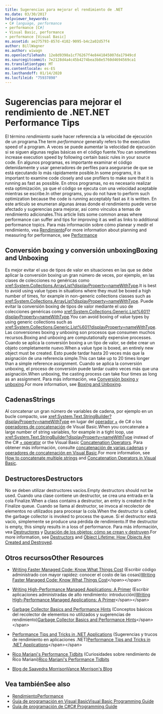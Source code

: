 ```yaml
---
title: Sugerencias para mejorar el rendimiento de .NET
ms.date: 03/30/2017
helpviewer_keywords:
- C# language, performance
- performance [C#]
- Visual Basic, performance
- performance [Visual Basic]
ms.assetid: ae275793-857d-4102-9095-b4c2a02d57f4
author: BillWagner
ms.author: wiwagn
ms.openlocfilehash: 12e8d9398a1cf76267f4e8441845007da17949cd
ms.sourcegitcommit: 7e2128d4a4c45b4274bea3b8e5760d4694569ca1
ms.translationtype: MT
ms.contentlocale: es-ES
ms.lasthandoff: 01/14/2020
ms.locfileid: "75937898"
---
```

# <a name="net-performance-tips"></a><span data-ttu-id="90c4e-102">Sugerencias para mejorar el rendimiento de .NET</span><span class="sxs-lookup"><span data-stu-id="90c4e-102">.NET Performance Tips</span></span>
<span data-ttu-id="90c4e-103">El término *rendimiento* suele hacer referencia a la velocidad de ejecución de un programa.</span><span class="sxs-lookup"><span data-stu-id="90c4e-103">The term *performance* generally refers to the execution speed of a program.</span></span> <span data-ttu-id="90c4e-104">A veces se puede aumentar la velocidad de ejecución si se siguen algunas reglas básicas en el código fuente.</span><span class="sxs-lookup"><span data-stu-id="90c4e-104">You can sometimes increase execution speed by following certain basic rules in your source code.</span></span> <span data-ttu-id="90c4e-105">En algunos programas, es importante examinar el código detenidamente y usar generadores de perfiles para asegurarse de que se está ejecutando lo más rápidamente posible.</span><span class="sxs-lookup"><span data-stu-id="90c4e-105">In some programs, it is important to examine code closely and use profilers to make sure that it is running as fast as possible.</span></span> <span data-ttu-id="90c4e-106">En otros programas, no es necesario realizar esta optimización, ya que el código se ejecuta con una velocidad aceptable mientras se escribe.</span><span class="sxs-lookup"><span data-stu-id="90c4e-106">In other programs, you do not have to perform such optimization because the code is running acceptably fast as it is written.</span></span> <span data-ttu-id="90c4e-107">En este artículo se enumeran algunas áreas donde el rendimiento puede verse afectado y sugerencias para mejorar, así como vínculos a temas de rendimiento adicionales.</span><span class="sxs-lookup"><span data-stu-id="90c4e-107">This article lists some common areas where performance can suffer and tips for improving it as well as links to additional performance topics.</span></span> <span data-ttu-id="90c4e-108">Para más información sobre cómo planear y medir el rendimiento, vea [Rendimiento](index.md)</span><span class="sxs-lookup"><span data-stu-id="90c4e-108">For more information about planning and measuring for performance, see [Performance](index.md)</span></span>  
  
## <a name="boxing-and-unboxing"></a><span data-ttu-id="90c4e-109">Conversión boxing y conversión unboxing</span><span class="sxs-lookup"><span data-stu-id="90c4e-109">Boxing and Unboxing</span></span>  
 <span data-ttu-id="90c4e-110">Es mejor evitar el uso de tipos de valor en situaciones en las que se debe aplicar la conversión boxing un gran número de veces, por ejemplo, en las clases de colecciones no genéricas como <xref:System.Collections.ArrayList?displayProperty=nameWithType>.</span><span class="sxs-lookup"><span data-stu-id="90c4e-110">It is best to avoid using value types in situations where they must be boxed a high number of times, for example in non-generic collections classes such as <xref:System.Collections.ArrayList?displayProperty=nameWithType>.</span></span> <span data-ttu-id="90c4e-111">Puede evitar la conversión boxing de tipos de valor mediante el uso de colecciones genéricas como <xref:System.Collections.Generic.List%601?displayProperty=nameWithType>.</span><span class="sxs-lookup"><span data-stu-id="90c4e-111">You can avoid boxing of value types by using generic collections such as <xref:System.Collections.Generic.List%601?displayProperty=nameWithType>.</span></span> <span data-ttu-id="90c4e-112">Las conversiones boxing y unboxing son procesos que consumen muchos recursos.</span><span class="sxs-lookup"><span data-stu-id="90c4e-112">Boxing and unboxing are computationally expensive processes.</span></span> <span data-ttu-id="90c4e-113">Cuando se aplica la conversión boxing a un tipo de valor, se debe crear un objeto completamente nuevo.</span><span class="sxs-lookup"><span data-stu-id="90c4e-113">When a value type is boxed, an entirely new object must be created.</span></span> <span data-ttu-id="90c4e-114">Esto puede tardar hasta 20 veces más que la asignación de una referencia simple.</span><span class="sxs-lookup"><span data-stu-id="90c4e-114">This can take up to 20 times longer than a simple reference assignment.</span></span> <span data-ttu-id="90c4e-115">Cuando se aplica la conversión unboxing, el proceso de conversión puede tardar cuatro veces más que una asignación.</span><span class="sxs-lookup"><span data-stu-id="90c4e-115">When unboxing, the casting process can take four times as long as an assignment.</span></span> <span data-ttu-id="90c4e-116">Para más información, vea [Conversión boxing y unboxing](../../csharp/programming-guide/types/boxing-and-unboxing.md).</span><span class="sxs-lookup"><span data-stu-id="90c4e-116">For more information, see [Boxing and Unboxing](../../csharp/programming-guide/types/boxing-and-unboxing.md).</span></span>  
  
## <a name="strings"></a><span data-ttu-id="90c4e-117">Cadenas</span><span class="sxs-lookup"><span data-stu-id="90c4e-117">Strings</span></span>  
 <span data-ttu-id="90c4e-118">Al concatenar un gran número de variables de cadena, por ejemplo en un bucle compacto, use <xref:System.Text.StringBuilder?displayProperty=nameWithType> en lugar del [operador +](../../csharp/language-reference/operators/addition-operator.md) de C# o los [operadores de concatenación](../../visual-basic/language-reference/operators/concatenation-operators.md) de Visual Basic.</span><span class="sxs-lookup"><span data-stu-id="90c4e-118">When you concatenate a large number of string variables, for example in a tight loop, use <xref:System.Text.StringBuilder?displayProperty=nameWithType> instead of the C# [+ operator](../../csharp/language-reference/operators/addition-operator.md) or the Visual Basic [Concatenation Operators](../../visual-basic/language-reference/operators/concatenation-operators.md).</span></span> <span data-ttu-id="90c4e-119">Para obtener más información, consulte [concatenación de varias cadenas](../../csharp/how-to/concatenate-multiple-strings.md) y [operadores de concatenación en Visual Basic](../../visual-basic/programming-guide/language-features/operators-and-expressions/concatenation-operators.md).</span><span class="sxs-lookup"><span data-stu-id="90c4e-119">For more information, see [How to concatenate multiple strings](../../csharp/how-to/concatenate-multiple-strings.md) and [Concatenation Operators in Visual Basic](../../visual-basic/programming-guide/language-features/operators-and-expressions/concatenation-operators.md).</span></span>  
  
## <a name="destructors"></a><span data-ttu-id="90c4e-120">Destructores</span><span class="sxs-lookup"><span data-stu-id="90c4e-120">Destructors</span></span>  
 <span data-ttu-id="90c4e-121">No se deben utilizar destructores vacíos.</span><span class="sxs-lookup"><span data-stu-id="90c4e-121">Empty destructors should not be used.</span></span> <span data-ttu-id="90c4e-122">Cuando una clase contiene un destructor, se crea una entrada en la cola Finalize.</span><span class="sxs-lookup"><span data-stu-id="90c4e-122">When a class contains a destructor, an entry is created in the Finalize queue.</span></span> <span data-ttu-id="90c4e-123">Cuando se llama al destructor, se invoca al recolector de elementos no utilizados para procesar la cola.</span><span class="sxs-lookup"><span data-stu-id="90c4e-123">When the destructor is called, the garbage collector is invoked to process the queue.</span></span> <span data-ttu-id="90c4e-124">Si el destructor está vacío, simplemente se produce una pérdida de rendimiento.</span><span class="sxs-lookup"><span data-stu-id="90c4e-124">If the destructor is empty, this simply results in a loss of performance.</span></span> <span data-ttu-id="90c4e-125">Para más información, vea [Destructores](../../csharp/programming-guide/classes-and-structs/destructors.md) y [Duración de los objetos: cómo se crean y destruyen](../../visual-basic/programming-guide/language-features/objects-and-classes/object-lifetime-how-objects-are-created-and-destroyed.md).</span><span class="sxs-lookup"><span data-stu-id="90c4e-125">For more information, see [Destructors](../../csharp/programming-guide/classes-and-structs/destructors.md) and [Object Lifetime: How Objects Are Created and Destroyed](../../visual-basic/programming-guide/language-features/objects-and-classes/object-lifetime-how-objects-are-created-and-destroyed.md).</span></span>  
  
## <a name="other-resources"></a><span data-ttu-id="90c4e-126">Otros recursos</span><span class="sxs-lookup"><span data-stu-id="90c4e-126">Other Resources</span></span>  
  
- <span data-ttu-id="90c4e-127">[Writing Faster Managed Code: Know What Things Cost](https://docs.microsoft.com/previous-versions/dotnet/articles/ms973852(v=msdn.10)) (Escribir código administrado con mayor rapidez: conocer el costo de las cosas)</span><span class="sxs-lookup"><span data-stu-id="90c4e-127">[Writing Faster Managed Code: Know What Things Cost](https://docs.microsoft.com/previous-versions/dotnet/articles/ms973852(v=msdn.10))</span></span>  
  
- <span data-ttu-id="90c4e-128">[Writing High-Performance Managed Applications: A Primer](https://docs.microsoft.com/previous-versions/dotnet/articles/ms973858(v=msdn.10)) (Escribir aplicaciones administradas de alto rendimiento: introducción)</span><span class="sxs-lookup"><span data-stu-id="90c4e-128">[Writing High-Performance Managed Applications: A Primer](https://docs.microsoft.com/previous-versions/dotnet/articles/ms973858(v=msdn.10))</span></span>  
  
- <span data-ttu-id="90c4e-129">[Garbage Collector Basics and Performance Hints](https://docs.microsoft.com/previous-versions/dotnet/articles/ms973837(v=msdn.10)) (Conceptos básicos del recolector de elementos no utilizados y sugerencias de rendimiento)</span><span class="sxs-lookup"><span data-stu-id="90c4e-129">[Garbage Collector Basics and Performance Hints](https://docs.microsoft.com/previous-versions/dotnet/articles/ms973837(v=msdn.10))</span></span>  
  
- <span data-ttu-id="90c4e-130">[Performance Tips and Tricks in .NET Applications](https://docs.microsoft.com/previous-versions/dotnet/articles/ms973839(v=msdn.10)) (Sugerencias y trucos de rendimiento en aplicaciones .NET)</span><span class="sxs-lookup"><span data-stu-id="90c4e-130">[Performance Tips and Tricks in .NET Applications](https://docs.microsoft.com/previous-versions/dotnet/articles/ms973839(v=msdn.10))</span></span>  

- <span data-ttu-id="90c4e-131">[Rico Mariani's Performance Tidbits](https://docs.microsoft.com/archive/blogs/ricom/) (Curiosidades sobre rendimiento de Rico Mariani)</span><span class="sxs-lookup"><span data-stu-id="90c4e-131">[Rico Mariani's Performance Tidbits](https://docs.microsoft.com/archive/blogs/ricom/)</span></span>  

- [<span data-ttu-id="90c4e-132">Blog de Saavedra Morrison</span><span class="sxs-lookup"><span data-stu-id="90c4e-132">Vance Morrison's Blog</span></span>](https://docs.microsoft.com/archive/blogs/vancem/)
  
## <a name="see-also"></a><span data-ttu-id="90c4e-133">Vea también</span><span class="sxs-lookup"><span data-stu-id="90c4e-133">See also</span></span>

- [<span data-ttu-id="90c4e-134">Rendimiento</span><span class="sxs-lookup"><span data-stu-id="90c4e-134">Performance</span></span>](index.md)
- [<span data-ttu-id="90c4e-135">Guía de programación en Visual Basic</span><span class="sxs-lookup"><span data-stu-id="90c4e-135">Visual Basic Programming Guide</span></span>](../../visual-basic/programming-guide/index.md)
- [<span data-ttu-id="90c4e-136">Guía de programación de C#</span><span class="sxs-lookup"><span data-stu-id="90c4e-136">C# Programming Guide</span></span>](../../csharp/programming-guide/index.md)

